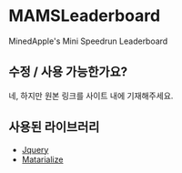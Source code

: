 # MAMSLeaderboard
MinedApple's Mini Speedrun Leaderboard

## 수정 / 사용 가능한가요?
네, 하지만 원본 링크를 사이트 내에 기재해주세요.

## 사용된 라이브러리
- [Jquery](https://jquery.com/)
- [Matarialize](https://materializecss.com/about.html)
